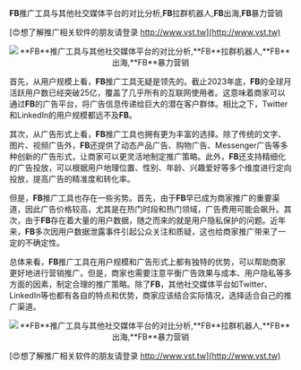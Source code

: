 **FB**推广工具与其他社交媒体平台的对比分析,**FB**拉群机器人,**FB**出海,**FB**暴力营销

[😍想了解推广相关软件的朋友请登录 http://www.vst.tw](http://www.vst.tw)

 <center><img src="https://vst.tw/MP4/tuiguang/png/3.png" alt="**FB**推广工具与其他社交媒体平台的对比分析,**FB**拉群机器人,**FB**出海,**FB**暴力营销"></center>

首先，从用户规模上看，**FB**推广工具无疑是领先的。截止2023年底，**FB**的全球月活跃用户数已经突破25亿，覆盖了几乎所有的互联网使用者。这意味着商家可以通过**FB**的广告平台，将广告信息传递给巨大的潜在客户群体。相比之下，Twitter和LinkedIn的用户规模都远不及**FB**。

其次，从广告形式上看，**FB**推广工具也拥有更为丰富的选择。除了传统的文字、图片、视频广告外，**FB**还提供了动态产品广告、购物广告、Messenger广告等多种创新的广告形式，让商家可以更灵活地制定推广策略。此外，**FB**还支持精细化的广告投放，可以根据用户地理位置、性别、年龄、兴趣爱好等多个维度进行定向投放，提高广告的精准度和转化率。

但是，**FB**推广工具也存在一些劣势。首先，由于**FB**早已成为商家推广的重要渠道，因此广告价格较高，尤其是在热门时段和热门领域，广告费用可能会飙升。其次，由于**FB**存在着大量的用户数据，随之而来的就是用户隐私保护的问题。近年来，**FB**多次因用户数据泄露事件引起公众关注和质疑，这也给商家推广带来了一定的不确定性。

总体来看，**FB**推广工具在用户规模和广告形式上都有独特的优势，可以帮助商家更好地进行营销推广。但是，商家也需要注意平衡广告效果与成本、用户隐私等多方面的因素，制定合理的推广策略。除了**FB**，其他社交媒体平台如Twitter、LinkedIn等也都有各自的特点和优势，商家应该结合实际情况，选择适合自己的推广渠道。

 <center><img src="https://vst.tw/MP4/tuiguang/png/8.png" alt="**FB**推广工具与其他社交媒体平台的对比分析,**FB**拉群机器人,**FB**出海,**FB**暴力营销"></center>

[😍想了解推广相关软件的朋友请登录 http://www.vst.tw](http://www.vst.tw)



